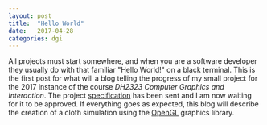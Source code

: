 ```yaml
---
layout: post
title:  "Hello World"
date:   2017-04-28
categories: dgi
---
```


All projects must start somewhere, and when you are a software developer they usually do with that familiar "Hello World!" on a black terminal.
This is the first post for what will a blog telling the progress of my small project for the 2017 instance of the course _DH2323 Computer Graphics and Interaction_. The project [specification]({{site.docs}}/dh2323-project-specs.pdf) has been sent and I am now waiting for it to be approved. If everything goes as expected, this blog will describe the creation of a cloth simulation using the [OpenGL](https://www.opengl.org/) graphics library.
